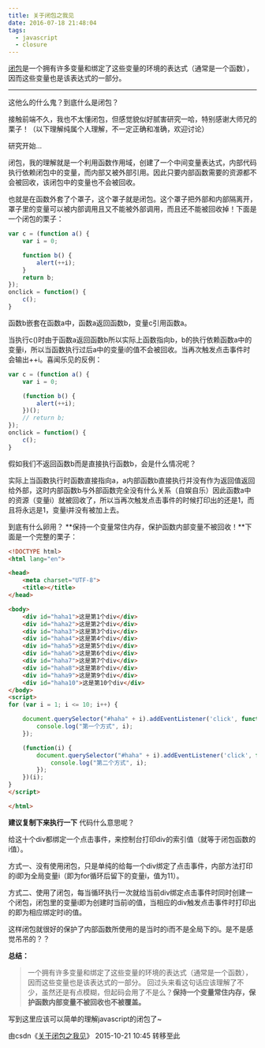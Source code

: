 ```yaml
---
title: 关于闭包之我见
date: 2016-07-18 21:48:04
tags: 
  - javascript
  - closure
---
```


[闭包](http://baike.baidu.com/view/648413.htm#4)是一个拥有许多变量和绑定了这些变量的环境的表达式（通常是一个函数），因而这些变量也是该表达式的一部分。

---

这他么的什么鬼？到底什么是闭包？

接触前端不久，我也不太懂闭包，但感觉貌似好腻害研究一哈，特别感谢大师兄的栗子！（以下理解纯属个人理解，不一定正确和准确，欢迎讨论）

研究开始...


闭包，我的理解就是一个利用函数作用域，创建了一个中间变量表达式，内部代码执行依赖闭包中的变量，而内部又被外部引用。因此只要内部函数需要的资源都不会被回收，该闭包中的变量也不会被回收。

也就是在函数外套了个罩子，这个罩子就是闭包。这个罩子把外部和内部隔离开，罩子里的变量可以被内部调用且又不能被外部调用，而且还不能被回收掉！下面是一个闭包的栗子：

```js
var c = (function a() {
    var i = 0;

    function b() {
        alert(++i);
    }
    return b;
});
onclick = function() {
    c();
}
```


函数b嵌套在函数a中，函数a返回函数b，变量c引用函数a。

当执行c()时由于函数a返回函数b所以实际上函数指向b，b的执行依赖函数a中的变量i，所以当函数执行过后a中的变量i的值不会被回收。当再次触发点击事件时会输出++i。喜闻乐见的反例：

```js
var c = (function a() {
    var i = 0;

    (function b() {
        alert(++i);
    })();
    // return b;
});
onclick = function() {
    c();
}
```


假如我们不返回函数b而是直接执行函数b，会是什么情况呢？

实际上当函数执行时函数直接指向a，a内部函数b直接执行并没有作为返回值返回给外部，这时内部函数b与外部函数完全没有什么关系（自娱自乐）因此函数a中的资源（变量i）就被回收了，所以当再次触发点击事件的时候打印出的还是1，而且将永远是1，变量i并没有被加上去。

到底有什么卵用？
**保持一个变量常住内存，保护函数内部变量不被回收！**下面是一个完整的栗子：

```html
<!DOCTYPE html>
<html lang="en">

<head>
    <meta charset="UTF-8">
    <title></title>
</head>

<body>
    <div id="haha1">这是第1个div</div>
    <div id="haha2">这是第2个div</div>
    <div id="haha3">这是第3个div</div>
    <div id="haha4">这是第4个div</div>
    <div id="haha5">这是第5个div</div>
    <div id="haha6">这是第6个div</div>
    <div id="haha7">这是第7个div</div>
    <div id="haha8">这是第8个div</div>
    <div id="haha9">这是第9个div</div>
    <div id="haha10">这是第10个div</div>
</body>
<script>
for (var i = 1; i <= 10; i++) {

    document.querySelector("#haha" + i).addEventListener('click', function() {
        console.log("第一个方式", i);
    });

    (function(i) {
        document.querySelector("#haha" + i).addEventListener('click', function() {
            console.log("第二个方式", i);
        });
    })(i);
}
</script>

</html>
```

**建议复制下来执行一下**
代码什么意思呢？

给这十个div都绑定一个点击事件，来控制台打印div的索引值（就等于闭包函数的i值）。

方式一、没有使用闭包，只是单纯的给每一个div绑定了点击事件，内部方法打印的i即为全局变量i（即为for循环后留下的变量i，值为11）。

方式二、使用了闭包，每当循环执行一次就给当前div绑定点击事件时同时创建一个闭包，闭包里的变量i即为创建时当前i的值，当相应的div触发点击事件时打印出的即为相应绑定时i的值。

这样闭包就很好的保护了内部函数所使用的是当时的i而不是全局下的i。是不是感觉吊吊的？？

**总结：**
> 一个拥有许多变量和绑定了这些变量的环境的表达式（通常是一个函数），因而这些变量也是该表达式的一部分。
回过头来看这句话应该理解了不少，虽然还是有点模糊，但起码会用了不是么？**保持一个变量常住内存，保护函数内部变量不被回收也不被覆盖。**

写到这里应该可以简单的理解javascript的闭包了~

由csdn《[关于闭包之我见](http://blog.csdn.net/jazzysnail/article/details/49301283)》 2015-10-21 10:45 转移至此